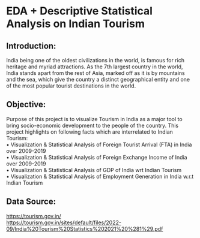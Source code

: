# EDA + Descriptive Statistical Analysis on Indian Tourism
## Introduction:
India being one of the oldest civilizations in the world, is famous for rich heritage and myriad attractions. As the 7th largest country in the world, India stands apart from the rest of Asia, marked off as it is by mountains and the sea, which give the country a distinct geographical entity and one of the most popular tourist destinations in the world.
## Objective:
Purpose of this project is to visualize Tourism in India as a major tool to bring socio-economic development to the people of the country. This project highlights on following facts which are interrelated to Indian Tourism: <br>
•	Visualization & Statistical Analysis of Foreign Tourist Arrival (FTA) in India over 2009-2019 <br>
•	Visualization & Statistical Analysis of Foreign Exchange Income of India over 2009-2019 <br>
•	Visualization & Statistical Analysis of GDP of India wrt Indian Tourism <br>
•	Visualization & Statistical Analysis of Employment Generation in India w.r.t Indian Tourism <br>
## Data Source:
https://tourism.gov.in/ <br>
https://tourism.gov.in/sites/default/files/2022-09/India%20Tourism%20Statistics%202021%20%281%29.pdf
